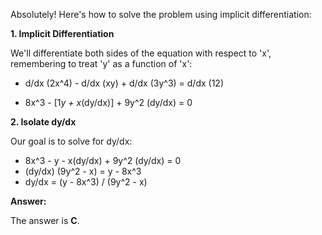 Absolutely! Here's how to solve the problem using implicit differentiation:

**1. Implicit Differentiation**

We'll differentiate both sides of the equation with respect to 'x', remembering to treat 'y' as a function of 'x':

* d/dx (2x^4) - d/dx (xy) + d/dx (3y^3) = d/dx (12)

* 8x^3 - [1*y + x*(dy/dx)] + 9y^2 (dy/dx) = 0

**2. Isolate dy/dx**

Our goal is to solve for dy/dx:

* 8x^3 - y - x(dy/dx) + 9y^2 (dy/dx) = 0
* (dy/dx) (9y^2 - x) = y - 8x^3
* dy/dx = (y - 8x^3) / (9y^2 - x)

**Answer:**

The answer is **C**.
